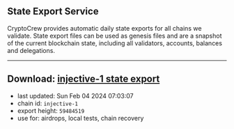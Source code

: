 ## State Export Service
CryptoCrew provides automatic daily state exports for all chains we validate. State export files can be used as genesis files and are a snapshot of the current blockchain state, including all validators, accounts, balances and delegations.

---
**Download: [injective-1 state export](https://dl.ccvalidators.com/SERVICE/injective/injective-1_export_59484519.json)**
---

- last updated: Sun Feb 04 2024 07:03:07
- chain id: `injective-1`
- export height: `59484519`
- use for: airdrops, local tests, chain recovery
